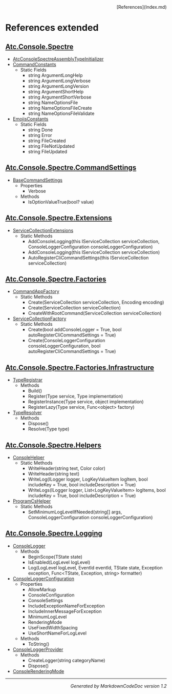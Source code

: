 <div style='text-align: right'>
[References](Index.md)
</div>

# References extended

## [Atc.Console.Spectre](Atc.Console.Spectre.md)

- [AtcConsoleSpectreAssemblyTypeInitializer](Atc.Console.Spectre.md#atcconsolespectreassemblytypeinitializer)
- [CommandConstants](Atc.Console.Spectre.md#commandconstants)
  -  Static Fields
     - string ArgumentLongHelp
     - string ArgumentLongVerbose
     - string ArgumentLongVersion
     - string ArgumentShortHelp
     - string ArgumentShortVerbose
     - string NameOptionsFile
     - string NameOptionsFileCreate
     - string NameOptionsFileValidate
- [EmojisConstants](Atc.Console.Spectre.md#emojisconstants)
  -  Static Fields
     - string Done
     - string Error
     - string FileCreated
     - string FileNotUpdated
     - string FileUpdated

## [Atc.Console.Spectre.CommandSettings](Atc.Console.Spectre.CommandSettings.md)

- [BaseCommandSettings](Atc.Console.Spectre.CommandSettings.md#basecommandsettings)
  -  Properties
     - Verbose
  -  Methods
     - IsOptionValueTrue(bool? value)

## [Atc.Console.Spectre.Extensions](Atc.Console.Spectre.Extensions.md)

- [ServiceCollectionExtensions](Atc.Console.Spectre.Extensions.md#servicecollectionextensions)
  -  Static Methods
     - AddConsoleLogging(this IServiceCollection serviceCollection, ConsoleLoggerConfiguration consoleLoggerConfiguration)
     - AddConsoleLogging(this IServiceCollection serviceCollection)
     - AutoRegisterCliCommandSettings(this IServiceCollection serviceCollection)

## [Atc.Console.Spectre.Factories](Atc.Console.Spectre.Factories.md)

- [CommandAppFactory](Atc.Console.Spectre.Factories.md#commandappfactory)
  -  Static Methods
     - Create(ServiceCollection serviceCollection, Encoding encoding)
     - Create(ServiceCollection serviceCollection)
     - CreateWithRootCommand(ServiceCollection serviceCollection)
- [ServiceCollectionFactory](Atc.Console.Spectre.Factories.md#servicecollectionfactory)
  -  Static Methods
     - Create(bool addConsoleLogger = True, bool autoRegisterCliCommandSettings = True)
     - Create(ConsoleLoggerConfiguration consoleLoggerConfiguration, bool autoRegisterCliCommandSettings = True)

## [Atc.Console.Spectre.Factories.Infrastructure](Atc.Console.Spectre.Factories.Infrastructure.md)

- [TypeRegistrar](Atc.Console.Spectre.Factories.Infrastructure.md#typeregistrar)
  -  Methods
     - Build()
     - Register(Type service, Type implementation)
     - RegisterInstance(Type service, object implementation)
     - RegisterLazy(Type service, Func&lt;object&gt; factory)
- [TypeResolver](Atc.Console.Spectre.Factories.Infrastructure.md#typeresolver)
  -  Methods
     - Dispose()
     - Resolve(Type type)

## [Atc.Console.Spectre.Helpers](Atc.Console.Spectre.Helpers.md)

- [ConsoleHelper](Atc.Console.Spectre.Helpers.md#consolehelper)
  -  Static Methods
     - WriteHeader(string text, Color color)
     - WriteHeader(string text)
     - WriteLog(ILogger logger, LogKeyValueItem logItem, bool includeKey = True, bool includeDescription = True)
     - WriteLogs(ILogger logger, List&lt;LogKeyValueItem&gt; logItems, bool includeKey = True, bool includeDescription = True)
- [ProgramCsHelper](Atc.Console.Spectre.Helpers.md#programcshelper)
  -  Static Methods
     - SetMinimumLogLevelIfNeeded(string[] args, ConsoleLoggerConfiguration consoleLoggerConfiguration)

## [Atc.Console.Spectre.Logging](Atc.Console.Spectre.Logging.md)

- [ConsoleLogger](Atc.Console.Spectre.Logging.md#consolelogger)
  -  Methods
     - BeginScope(TState state)
     - IsEnabled(LogLevel logLevel)
     - Log(LogLevel logLevel, EventId eventId, TState state, Exception exception, Func&lt;TState, Exception, string&gt; formatter)
- [ConsoleLoggerConfiguration](Atc.Console.Spectre.Logging.md#consoleloggerconfiguration)
  -  Properties
     - AllowMarkup
     - ConsoleConfiguration
     - ConsoleSettings
     - IncludeExceptionNameForException
     - IncludeInnerMessageForException
     - MinimumLogLevel
     - RenderingMode
     - UseFixedWidthSpacing
     - UseShortNameForLogLevel
  -  Methods
     - ToString()
- [ConsoleLoggerProvider](Atc.Console.Spectre.Logging.md#consoleloggerprovider)
  -  Methods
     - CreateLogger(string categoryName)
     - Dispose()
- [ConsoleRenderingMode](Atc.Console.Spectre.Logging.md#consolerenderingmode)

<hr /><div style='text-align: right'><i>Generated by MarkdownCodeDoc version 1.2</i></div>
